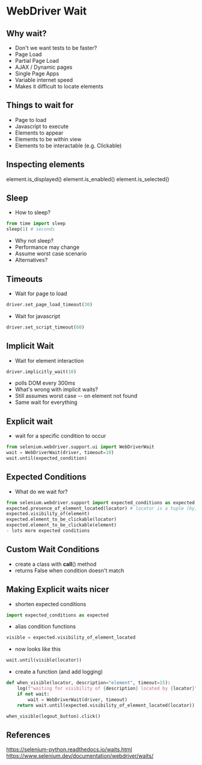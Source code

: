 WebDriver Wait
==============

Why wait?
---------

- Don't we want tests to be faster?
- Page Load
- Partial Page Load
- AJAX / Dynamic pages
- Single Page Apps
- Variable internet speed
- Makes it difficult to locate elements

Things to wait for
------------------

- Page to load
- Javascript to execute
- Elements to appear
- Elements to be within view
- Elements to be interactable (e.g. Clickable)


Inspecting elements
-------------------

element.is_displayed()
element.is_enabled()
element.is_selected()


Sleep
-----

- How to sleep?
```python
from time import sleep
sleep(1) # seconds
```
- Why not sleep?
- Performance may change
- Assume worst case scenario
- Alternatives?


Timeouts
--------

- Wait for page to load
```python
driver.set_page_load_timeout(30)
```
- Wait for javascript
```python
driver.set_script_timeout(60)
```

Implicit Wait
-------------

- Wait for element interaction
```python
driver.implicitly_wait(10)
```
- polls DOM every 300ms
- What's wrong with implicit waits?
- Still assumes worst case -- on element not found
- Same wait for everything


Explicit wait
-------------

- wait for a specific condition to occur
```python
from selenium.webdriver.support.ui import WebDriverWait
wait = WebDriverWait(driver, timeout=10)
wait.until(expected_condition)
```

Expected Conditions
-------------------
- What do we wait for?
```python
from selenium.webdriver.support import expected_conditions as expected
expected.presence_of_element_located(locator) # locator is a tuple (by, text)
expected.visibility_of(element)
expected.element_to_be_clickable(locator)
expected.element_to_be_clickable(element)
- lots more expected conditions
```


Custom Wait Conditions
----------------------
- create a class with __call__() method
- returns False when condition doesn't match


Making Explicit waits nicer
---------------------------
- shorten expected conditions
```python
import expected_conditions as expected
```
- alias condition functions
```python
visible = expected.visibility_of_element_located
```
- now looks like this
```python
wait.until(visible(locator))
```

- create a function (and add logging)
```python
def when_visible(locator, description="element", timeout=15):
	log(f"waiting for visibility of {description} located by {locator}")
	if not wait:
		wait = WebDriverWait(driver, timeout)
	return wait.until(expected.visibility_of_element_located(locator))

when_visible(logout_button).click()
```


References
----------

https://selenium-python.readthedocs.io/waits.html
https://www.selenium.dev/documentation/webdriver/waits/
